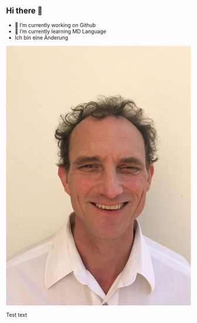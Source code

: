 ## Hi there 👋

- 🔭 I’m currently working on Github
- 🌱 I’m currently learning MD Language
- Ich bin eine Änderung
 
 ![Mein Foto](./Gutes_Foto_Joe.JPG)
 

Test text

<!--
**joachimHaag/joachimHaag** is a ✨ _special_ ✨ repository because its `README.md` (this file) appears on your GitHub profile.

Here are some ideas to get you started:

- 🔭 I’m currently working on ...
- 🌱 I’m currently learning ...
- 👯 I’m looking to collaborate on ...
- 🤔 I’m looking for help with ...
- 💬 Ask me about ...
- 📫 How to reach me: ...
- 😄 Pronouns: ...
- ⚡ Fun fact: ...
-->
